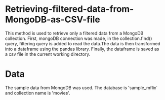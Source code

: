 # Retrieving-filtered-data-from-MongoDB-as-CSV-file
This method is used to retrieve only a filtered data from a MongoDB collection. First, mongoDB connection was made, in the collection.find() query, filtering query is added to read the data.The data is then transformed into a dataframe using the pandas library. Finally, the dataframe is saved as a csv file in the current working directory.

# Data
The sample data from MongoDB was used. The database is 'sample_mflix' and collection name is 'movies'.
